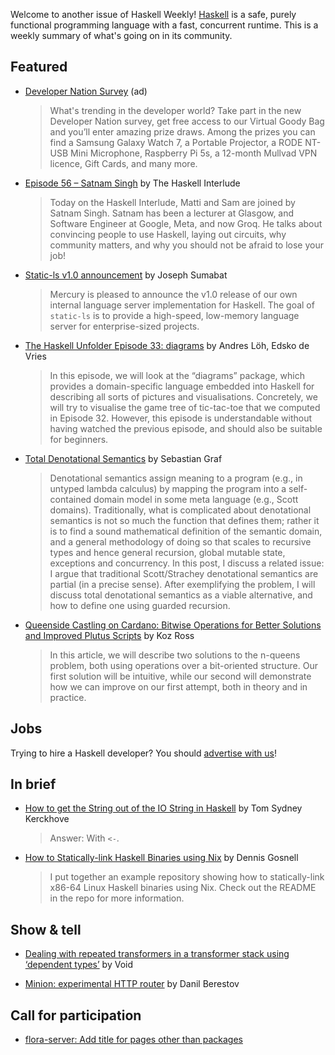 Welcome to another issue of Haskell Weekly!
[Haskell](https://www.haskell.org) is a safe, purely functional programming language with a fast, concurrent runtime.
This is a weekly summary of what's going on in its community.

## Featured

- [Developer Nation Survey](https://developereconomics.net/?member_id=haskell&utm_medium=nl_ad_2) (ad)
  > What's trending in the developer world? Take part in the new Developer Nation survey, get free access to our Virtual Goody Bag and you’ll enter amazing prize draws. Among the prizes you can find a Samsung Galaxy Watch 7, a Portable Projector, a RODE NT-USB Mini Microphone, Raspberry Pi 5s, a 12-month Mullvad VPN licence, Gift Cards, and many more.
  
- [Episode 56 – Satnam Singh](https://haskell.foundation/podcast/56/) by The Haskell Interlude
  > Today on the Haskell Interlude, Matti and Sam are joined by Satnam Singh. Satnam has been a lecturer at Glasgow, and Software Engineer at Google, Meta, and now Groq. He talks about convincing people to use Haskell, laying out circuits, why community matters, and why you should not be afraid to lose your job!
  
- [Static-ls v1.0 announcement](https://mercury.com/blog/static-is-v1-announcement) by Joseph Sumabat
  > Mercury is pleased to announce the v1.0 release of our own internal language server implementation for Haskell. The goal of `static-ls` is to provide a high-speed, low-memory language server for enterprise-sized projects.
  
- [The Haskell Unfolder Episode 33: diagrams](https://well-typed.com/blog/2024/10/haskell-unfolder-episode-33-diagrams/) by Andres Löh, Edsko de Vries
  > In this episode, we will look at the “diagrams” package, which provides a domain-specific language embedded into Haskell for describing all sorts of pictures and visualisations. Concretely, we will try to visualise the game tree of tic-tac-toe that we computed in Episode 32. However, this episode is understandable without having watched the previous episode, and should also be suitable for beginners.
  
- [Total Denotational Semantics](https://fixpt.de/blog/2024-09-23-total-denotational-semantics.html) by Sebastian Graf
  > Denotational semantics assign meaning to a program (e.g., in untyped lambda calculus) by mapping the program into a self-contained domain model in some meta language (e.g., Scott domains). Traditionally, what is complicated about denotational semantics is not so much the function that defines them; rather it is to find a sound mathematical definition of the semantic domain, and a general methodology of doing so that scales to recursive types and hence general recursion, global mutable state, exceptions and concurrency. In this post, I discuss a related issue: I argue that traditional Scott/Strachey denotational semantics are partial (in a precise sense). After exemplifying the problem, I will discuss total denotational semantics as a viable alternative, and how to define one using guarded recursion.

- [Queenside Castling on Cardano: Bitwise Operations for Better Solutions and Improved Plutus Scripts](https://library.mlabs.city/queenside-castling-on-cardano-unlocki-bitwise-operations-for-better-solutions-and-improved-plutus-scripts) by Koz Ross
  > In this article, we will describe two solutions to the n-queens problem, both using operations over a bit-oriented structure. Our first solution will be intuitive, while our second will demonstrate how we can improve on our first attempt, both in theory and in practice.

## Jobs

Trying to hire a Haskell developer?
You should [advertise with us](https://haskellweekly.news/advertising.html)!

## In brief

- [How to get the String out of the IO String in Haskell](https://cs-syd.eu/posts/2024-10-02-how-to-get-the-string-out-of-the-io-string) by Tom Sydney Kerckhove
  > Answer: With `<-`.
  
- [How to Statically-link Haskell Binaries using Nix](https://github.com/cdepillabout/example-static-haskell-nix) by Dennis Gosnell
  > I put together an example repository showing how to statically-link x86-64 Linux Haskell binaries using Nix. Check out the README in the repo for more information.

## Show & tell

- [Dealing with repeated transformers in a transformer stack using ‘dependent types’](https://discourse.haskell.org/t/dealing-with-repeated-transformers-in-a-transformer-stack-using-dependent-types/10428) by Void

- [Minion: experimental HTTP router](https://discourse.haskell.org/t/minion-experimental-http-router/10430) by Danil Berestov

## Call for participation

- [flora-server: Add title for pages other than packages](https://github.com/flora-pm/flora-server/issues/602)
